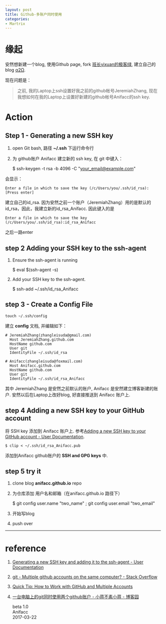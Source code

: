 ```yaml
---
layout: post
title: Github-多账户同时使用
categories:
- Martrix
---
```


# 缘起

安然想新建一个blog, 使用Github page, fork [班长yixuan的极客绿][1], 建立自己的blog [α2Ω][2]. 

现在问题是：

> 之前, 我的Laptop上ssh设置好我之前的github帐号JeremiahZhang, 现在我想如何在我的Laptop上设置好新建的github帐号Anifacc的ssh key.

# Action

## Step 1 - Generating a new SSH key

1. open Git bash, 路径 __~/.ssh__ 下运行命令行
2. 为 github账户 Anifacc 建立新的 ssh key, 在 git 中键入：

	$ ssh-keygen -t rsa -b 4096 -C "your_email@example.com"

会显示：

	Enter a file in which to save the key (/c/Users/you/.ssh/id_rsa):[Press enter]

建立自己的id_rsa. 因为安然之前一个账户（JeremiahZhang）用的是默认的id_rsa，因此，我建立新的id_rsa_Anifacc. 因此键入的是

	Enter a file in which to save the key (/c/Users/you/.ssh/id_rsa):id_rsa_Anifacc

之后一路enter

## step 2 Adding your SSH key to the ssh-agent

1. Ensure the ssh-agent is running

	$ eval $(ssh-agent -s)

2. Add your SSH key to the ssh-agent.

	$ ssh-add ~/.ssh/id_rsa_Anifacc

## step 3 - Create a Config File

	touch ~/.ssh/config

建立 **config** 文档, 并编辑如下：

	# JeremiahZhang(zhangleisuda@gmail.com)
	  Host JeremiahZhang.github.com
	  HostName github.com
	  User git
	  IdentityFile ~/.ssh/id_rsa
	
	# Anifacc(zhangleisuda@foxmail.com)
	  Host Anifacc.github.com
	  HostName github.com
	  User git
	  IdentityFile ~/.ssh/id_rsa_Anifacc

其中 JeremiahZhang 是安然之前默认的账户, Anifacc 是安然建立博客新建的账户. 安然以后在Laptop上改好blog, 好直接推送到 Anifacc 账户上.

## step 4 Adding a new SSH key to your GitHub account

将 SSH key 添加到 Anifacc 账户上. 参考[Adding a new SSH key to your GitHub account - User Documentation][3].

	$ clip < ~/.ssh/id_rsa_Anifacc.pub

添加到Anifacc github账户的 **SSH and GPG keys** 中.

## step 5 try it

1. clone blog __anifacc.github.io__ repo
2. 为仓库添加 用户名和邮箱（在anifacc.github.io 路径下）

	$ git config user.name "two_name" ; git config user.email "two_email"

3. 开始写blog
4. push over

---

# reference 

1. [Generating a new SSH key and adding it to the ssh-agent - User Documentation](https://help.github.com/articles/generating-a-new-ssh-key-and-adding-it-to-the-ssh-agent/#adding-your-ssh-key-to-the-ssh-agent)
2. [git - Multiple github accounts on the same computer? - Stack Overflow](http://stackoverflow.com/questions/3860112/multiple-github-accounts-on-the-same-computer)
3. [Quick Tip: How to Work with GitHub and Multiple Accounts](https://code.tutsplus.com/tutorials/quick-tip-how-to-work-with-github-and-multiple-accounts--net-22574)
4. [一台电脑上的git同时使用两个github账户 - 小蒋不素小蒋 - 博客园](http://www.cnblogs.com/xjnotxj/p/5845574.html)
  
	beta 1.0  
	Anifacc  
	2017-03-22  

[1]:	https://github.com/YixuanFranco/yixuanfranco.github.io
[2]:	anifacc.github.io
[3]:	https://help.github.com/articles/adding-a-new-ssh-key-to-your-github-account/
